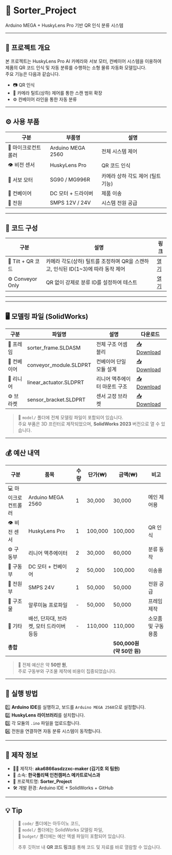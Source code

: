 # 🧠 Sorter_Project  
Arduino MEGA + HuskyLens Pro 기반 QR 인식 분류 시스템

---

## 📌 프로젝트 개요
본 프로젝트는 HuskyLens Pro AI 카메라와 서보 모터, 컨베이어 시스템을 이용하여  
제품의 QR 코드 인식 및 자동 분류를 수행하는 소형 물류 자동화 모델입니다.  
주요 기능은 다음과 같습니다.

- 📷 QR 인식   
- 🎯 카메라 틸트(상하) 제어를 통한 스캔 범위 확장  
- ⚙️ 컨베이어 라인을 통한 자동 분류    

---

## ⚙️ 사용 부품
| 구분 | 부품명 | 설명 |
|------|--------|------|
| 🧩 마이크로컨트롤러 | Arduino MEGA 2560 | 전체 시스템 제어 |
| 👁️ 비전 센서 | HuskyLens Pro | QR 코드 인식 |
| 🔄 서보 모터 | SG90 / MG996R | 카메라 상하 각도 제어 (틸트 기능) |
| 🚚 컨베이어 | DC 모터 + 드라이버 | 제품 이송 |
| 🔋 전원 | SMPS 12V / 24V | 시스템 전원 공급 |

---

## 📂 코드 구성

| 구분 | 설명 | 링크 |
|------|------|------|
| 🎯 Tilt + QR 코드 | 카메라 각도(상하) 틸트를 조정하며 QR을 스캔하고, 인식된 ID(1~3)에 따라 동작 제어 | [열기](./tilt_qr/tilt_qr.ino) |
| ⚙️ Conveyor Only | QR 없이 강제로 분류 ID를 설정하여 테스트 | [열기](./conveyor_only/conveyor_only.ino) |

---
---

## 🖥️ 모델링 파일 (SolidWorks)

| 구분 | 파일명 | 설명 | 다운로드 |
|------|--------|------|-----------|
| 🧱 프레임 | sorter_frame.SLDASM | 전체 구조 어셈블리 | [📥 Download](./model/Sorter_Frame.SLDASM) |
| 🚚 컨베이어 | conveyor_module.SLDPRT | 컨베이어 단일 모듈 설계 | [📥 Download](./model/Conveyor_Module.SLDPRT) |
| 🔩 리니어 | linear_actuator.SLDPRT | 리니어 액추에이터 마운트 구조 | [📥 Download](./model/Linear_Actuator.SLDPRT) |
| ⚙️ 브라켓 | sensor_bracket.SLDPRT | 센서 고정 브라켓 | [📥 Download](./model/Sensor_Bracket.SLDPRT) |

> 📎 `model/` 폴더에 전체 모델링 파일이 포함되어 있습니다.  
> 주요 부품은 3D 프린터로 제작되었으며, **SolidWorks 2023** 버전으로 열 수 있습니다.

---

## 💰 예산 내역

| 구분 | 품목 | 수량 | 단가(₩) | 금액(₩) | 비고 |
|------|------|------|----------|----------|------|
| 💻 마이크로컨트롤러 | Arduino MEGA 2560 | 1 | 30,000 | 30,000 | 메인 제어용 |
| 👁️ 비전 센서 | HuskyLens Pro | 1 | 100,000 | 100,000 | QR 인식 |
| ⚙️ 구동부 | 리니어 액추에이터 | 2 | 30,000 | 60,000 | 분류 동작 |
| 🚚 구동부 | DC 모터 + 컨베이어 | 2 | 50,000 | 100,000 | 이송용 |
| 🔋 전원부 | SMPS 24V | 1 | 50,000 | 50,000 | 전원 공급 |
| 🧱 구조물 | 알루미늄 프로파일 | - | 50,000 | 50,000 | 프레임 제작 |
| 🔧 기타 | 배선, 단자대, 브라켓, 모터 드라이버 등등 | - | 110,000 | 110,000 | 소모품 및 구동용품 |
| **총합** |  |  |  | **500,000원 (약 50만 원)** |  |

> 💬 전체 예산은 약 **50만 원**,  
> 주로 구동부와 구조물 제작에 비용이 집중되었습니다.  
---

## 🚀 실행 방법

1️⃣ **Arduino IDE**를 실행하고, 보드를 `Arduino MEGA 2560`으로 설정합니다.  
2️⃣ **HuskyLens 라이브러리**를 설치합니다.  
3️⃣ 각 모듈의 `.ino` 파일을 업로드합니다.  
4️⃣ 전원을 연결하면 자동 분류 시스템이 동작합니다.

---

## 🧾 제작 정보

- 👨‍💻 제작자: **aka6866asdzzxc-maker (김기호 외 팀원)**  
- 🏫 소속: **한국폴리텍 인천캠퍼스 메카트로닉스과**  
- 🧠 프로젝트명: **Sorter_Project**  
- 🛠️ 개발 환경: Arduino IDE + SolidWorks + GitHub  

---

## 💡 Tip

> 📁 `code/` 폴더에는 아두이노 코드,  
> 📁 `model/` 폴더에는 SolidWorks 모델링 파일,  
> 📁 `budget/` 폴더에는 예산 엑셀 파일이 포함되어 있습니다.  
>
> 추후 깃허브 내 **QR 코드 링크**를 통해 코드 및 자료를 바로 열람할 수 있습니다.
